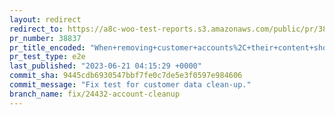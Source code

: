 ```yaml
---
layout: redirect
redirect_to: https://a8c-woo-test-reports.s3.amazonaws.com/public/pr/38837/e2e/index.html
pr_number: 38837
pr_title_encoded: "When+removing+customer+accounts%2C+their+content+should+be+preserved."
pr_test_type: e2e
last_published: "2023-06-21 04:15:29 +0000"
commit_sha: 9445cdb6930547bbf7fe0c7de5e3f0597e984606
commit_message: "Fix test for customer data clean-up."
branch_name: fix/24432-account-cleanup
---
```

